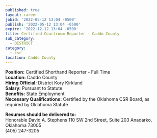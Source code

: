 ```yaml
---
published: true
layout: career
jobid: '2022-05-12 13:04 -0500'
publish: '2022-05-12 13:04 -0500'
expire: '2022-12-12 13:04 -0500'
title: Certified Courtroom Reporter - Caddo County
sub_category:
  - DISTRICT
category:
  - csr
location: Caddo County
---
```

**Position:** Certified Shorthand Reporter - Full Time    
**Location:** Caddo County   
**Hiring Official:** District Kory Kirkland   
**Salary:** Pursuant to Statute   
**Benefits:** State Employment  
**Necessary Qualifications:** Certified by the Oklahoma CSR Board, as required by Oklahoma Statute

**Resumes should be delivered to:**  
Honorable David A. Stephens 
110 SW 2nd Street, Suite 203 
Anadarko, Oklahoma 73005  
(405) 247-3205 

